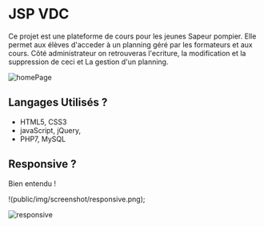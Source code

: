 # JSP VDC 

Ce projet est une plateforme de cours pour les jeunes Sapeur pompier.
Elle permet aux élèves d'acceder à un planning géré par les formateurs et aux cours.
Côté administrateur on retrouveras l'ecriture, la modification et la suppression de ceci et La gestion d'un planning.


![homePage](https://raw.github.com/juliaR76/jsp/master/path/to/jsphome.png?raw=true)


## Langages Utilisés ?

* HTML5, CSS3
* javaScript, jQuery,
* PHP7, MySQL


## Responsive ?

Bien entendu !

!(public/img/screenshot/responsive.png);

![responsive](http://full/path/to/responsive.png?raw=true)
